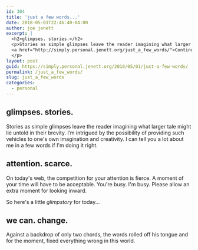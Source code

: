 ```yaml
---
id: 304
title: 'just a few words...'
date: 2018-05-01T22:46:40-04:00
author: joe jenett
excerpt: |
  <h2>glimpses. stories.</h2>
  <p>Stories as simple glimpses leave the reader imagining what larger tale might lie untold in their brevity. I’m intrigued by the possibility of providing such vehicles to one&#39;s own imagination and creativity. I can tell you a lot about me in a few words if I&#39;m doing it right.<br/></p><p>
  <a href="http://simply.personal.jenett.org/just_a_few_words/">Continue reading...</a>
  </p>
layout: post
guid: https://simply.personal.jenett.org/2018/05/01/just-a-few-words/
permalink: /just_a_few_words/
slug: just_a_few_words
categories:
  - personal
---
```

## glimpses. stories.

Stories as simple glimpses leave the reader imagining what larger tale might lie untold in their brevity. I’m intrigued by the possibility of providing such vehicles to one's own imagination and creativity. I can tell you a lot about me in a few words if I'm doing it right.

## attention. scarce.

On today's web, the competition for your attention is fierce. A moment of your time will have to be acceptable. You're busy. I'm busy. Please allow an extra moment for looking inward.

So here's a little _glimpstory_ for today...

## we can. change.

Against a backdrop of only two chords, the words rolled off his tongue and for the moment, fixed everything wrong in this world.